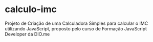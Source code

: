 # calculo-imc
Projeto de Criação de uma Calculadora Simples para calcular o IMC utilizando JavaScript, proposto pelo curso de Formação JavaScript Developer da DIO.me
